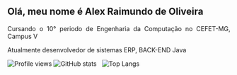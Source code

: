 ## Olá, meu nome é Alex Raimundo de Oliveira
<div align="justify">
  <p>Cursando o 10° periodo de Engenharia da Computação no CEFET-MG, Campus V<p>
  <p>Atualmente desenvolvedor de sistemas ERP, BACK-END Java<p>
</div

![Profile views](https://gpvc.arturio.dev/AlexR02) 
![GitHub stats](https://github-readme-stats.vercel.app/api?username=AlexR02&show_icons=true&theme=dark&include_all_commits=true&count_private=true) &nbsp; 
![Top Langs](https://github-readme-stats.vercel.app/api/top-langs/?username=AlexR02&theme=dark) 
